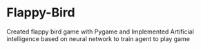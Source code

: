 # Flappy-Bird
 Created flappy bird game with Pygame and Implemented Artificial intelligence based on neural network to train agent to play game
